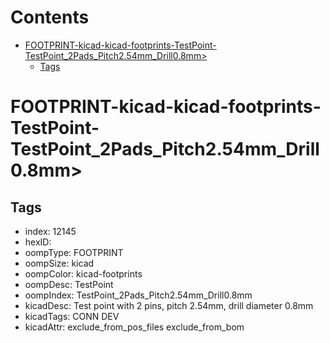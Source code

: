



Contents
========

* [FOOTPRINT-kicad-kicad-footprints-TestPoint-TestPoint_2Pads_Pitch2.54mm_Drill0.8mm>](#footprint-kicad-kicad-footprints-testpoint-testpoint_2pads_pitch254mm_drill08mm)
	* [Tags](#tags)

# FOOTPRINT-kicad-kicad-footprints-TestPoint-TestPoint_2Pads_Pitch2.54mm_Drill0.8mm>

## Tags

- index: 12145
- hexID: 
- oompType: FOOTPRINT
- oompSize: kicad
- oompColor: kicad-footprints
- oompDesc: TestPoint
- oompIndex: TestPoint_2Pads_Pitch2.54mm_Drill0.8mm
- kicadDesc: Test point with 2 pins, pitch 2.54mm, drill diameter 0.8mm
- kicadTags: CONN DEV
- kicadAttr: exclude_from_pos_files exclude_from_bom
